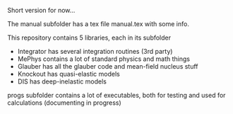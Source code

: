 Short version for now...

The manual subfolder has a tex file manual.tex with some info.

This repository contains 5 libraries, each in its subfolder
- Integrator has several integration routines (3rd party)
- MePhys contains a lot of standard physics and math things
- Glauber has all the glauber code and mean-field nucleus stuff
- Knockout has quasi-elastic models
- DIS has deep-inelastic models

progs subfolder contains a lot of executables, both for testing and used for calculations (documenting in progress)
